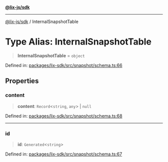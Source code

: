 [**@lix-js/sdk**](../README.md)

***

[@lix-js/sdk](../README.md) / InternalSnapshotTable

# Type Alias: InternalSnapshotTable

> **InternalSnapshotTable** = `object`

Defined in: [packages/lix-sdk/src/snapshot/schema.ts:66](https://github.com/opral/monorepo/blob/e71bdb871680205b7a92b34085dd7fe79344e0d0/packages/lix-sdk/src/snapshot/schema.ts#L66)

## Properties

### content

> **content**: `Record`\<`string`, `any`\> \| `null`

Defined in: [packages/lix-sdk/src/snapshot/schema.ts:68](https://github.com/opral/monorepo/blob/e71bdb871680205b7a92b34085dd7fe79344e0d0/packages/lix-sdk/src/snapshot/schema.ts#L68)

***

### id

> **id**: `Generated`\<`string`\>

Defined in: [packages/lix-sdk/src/snapshot/schema.ts:67](https://github.com/opral/monorepo/blob/e71bdb871680205b7a92b34085dd7fe79344e0d0/packages/lix-sdk/src/snapshot/schema.ts#L67)
